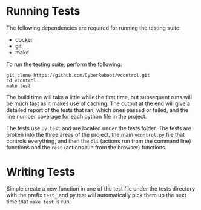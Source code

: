 Running Tests
====

The following dependencies are required for running the testing suite:

- docker
- git
- make

To run the testing suite, perform the following:

```
git clone https://github.com/CyberReboot/vcontrol.git
cd vcontrol
make test
```

The build time will take a little while the first time, but subsequent runs will be much fast as it makes use of caching.  The output at the end will give a detailed report of the tests that ran, which ones passed or failed, and the line number coverage for each python file in the project.

The tests use `py.test` and are located under the tests folder.  The tests are broken into the three areas of the project, the main `vcontrol.py` file that controls everything, and then the `cli` (actions run from the command line) functions and the `rest` (actions run from the browser) functions.

Writing Tests
====

Simple create a new function in one of the test file under the tests directory with the prefix `test_` and py.test will automatically pick them up the next time that `make test` is run.
